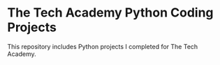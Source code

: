 # The Tech Academy Python Coding Projects

This repository includes Python projects I completed for The Tech Academy.
